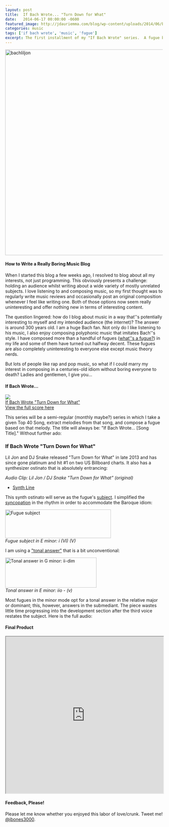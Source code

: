 ```yaml
---
layout: post
title:  If Bach Wrote... "Turn Down for What"
date:   2014-06-17 00:00:00 -0600
featured_image: http://jdauriemma.com/blog/wp-content/uploads/2014/06/bachliljon.jpg
categories: music
tags: ['if bach wrote', 'music', 'fugue']
excerpt: The first installment of my "If Bach Wrote" series.  A fugue based on the synthesizer part in Lil' Jon and DJ Snake's hit "Turn Down for What."
---
```


<p><a href="http://jdauriemma.com/blog/wp-content/uploads/2014/06/bachliljon.jpg"><img alt="bachliljon" class="alignnone size-full wp-image-98" height="656" src="http://jdauriemma.com/blog/wp-content/uploads/2014/06/bachliljon.jpg" width="812"></a>
<h4>How to Write a Really Boring Music Blog</h4>
<p>When I started this blog a few weeks ago, I resolved to blog about all my interests, not just programming. This obviously presents a challenge: holding an audience whilst writing about a wide variety of mostly unrelated subjects. I love listening to and composing music, so my first thought was to regularly write music reviews and occasionally post an original composition whenever I feel like writing one. Both of those options now seem really uninteresting and offer nothing new in terms of interesting content.</p>
<p>The question lingered: how do I blog about music in a way that''s potentially interesting to myself and my intended audience (the internet)? The answer is around 300 years old. I am a huge Bach fan. Not only do I like listening to his music, I also enjoy composing polyphonic music that imitates Bach''s style. I have composed more than a handful of fugues (<a href="http://en.wikipedia.org/wiki/Fugue">what''s a fugue?</a>) in my life and some of them have turned out halfway decent. These fugues are also completely uninteresting to everyone else except music theory nerds.</p>
<p>But lots of people like rap and pop music, so what if I could marry my interest in composing in a centuries-old idiom without boring everyone to death? Ladies and gentlemen, I give you...</p>
<h4>If Bach Wrote...</h4>
<p><a href="http://jdauriemma.com/audio/mp3/000IfBachWroteTurnDownforWhat.mp3"><img src="http://cdn.flaticon.com/png/256/375.png"><br>If Bach Wrote "Turn Down for What"</a> <a href="http://www.noteflight.com/scores/view/52c241c3b178ed536a2ca961994176a5f0536125"><br>View the full score here</a></p>
<p>This series will be a semi-regular (monthly maybe?) series in which I take a given Top 40 Song, extract melodies from that song, and compose a fugue based on that melody. The title will always be: "If Bach Wrote... [Song Title]." Without further ado:</p>
<h3>If Bach Wrote "Turn Down for What"</h3>
<p>Lil Jon and DJ Snake released "Turn Down for What" in late 2013 and has since gone platinum and hit #1 on two US Billboard charts. It also has a synthesizer ostinato that is absolutely entrancing:</p>
<p><em>Audio Clip: Lil Jon / DJ Snake "Turn Down for What" (original)</em></p>
<ul><li><a href="http://jdauriemma.com/blog/wp-content/uploads/2014/06/turndownclip.mp3">Synth Line</a></li></ul><p>This synth ostinato will serve as the fugue's <a href="http://jan.ucc.nau.edu/tas3/fugueanatomy.html">subject</a>. I simplified the <a href="http://en.wikipedia.org/wiki/Syncopation">syncopation</a> in the rhythm in order to accommodate the Baroque idiom:</p>
<p><a href="http://jdauriemma.com/blog/wp-content/uploads/2014/06/turndown01.jpg"><img alt="Fugue subject" class="size-full wp-image-101" height="91" src="http://jdauriemma.com/blog/wp-content/uploads/2014/06/turndown01.jpg" width="338"></a><br><em>Fugue subject in E minor: i (VI) (V)</em></p>
<p>I am using a <a href="http://jan.ucc.nau.edu/tas3/fugueanatomy.html">"tonal answer"</a> that is a bit unconventional:</p>
<p><a href="http://jdauriemma.com/blog/wp-content/uploads/2014/06/turndown02.jpg"><img alt="Tonal answer in G minor: ii-dim" class="size-full wp-image-102" height="96" src="http://jdauriemma.com/blog/wp-content/uploads/2014/06/turndown02.jpg" width="292"></a><br><em>Tonal answer in E minor: iio - (v)</em></p>
<p>Most fugues in the minor mode opt for a tonal answer in the relative major or dominant; this, however, answers in the submediant. The piece wastes little time progressing into the development section after the third voice restates the subject. Here is the full audio:</p>
<h4>Final Product</h4>
<p><iframe height="500px" src="http://www.noteflight.com/embed/52c241c3b178ed536a2ca961994176a5f0536125?scale=1" width="100%"></iframe></p>
<h4>Feedback, Please!</h4>
<p>Please let me know whether you enjoyed this labor of love/crunk. Tweet me! <a href="https://twitter.com/jbones3000">@jbones3000</a>.<a href="null"></a></p></p>
